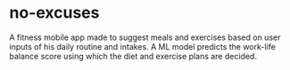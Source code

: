 # no-excuses
A fitness mobile app made to suggest meals and exercises based on user inputs of his daily routine and intakes. A ML model predicts the work-life balance score using which the diet and exercise plans are decided.
